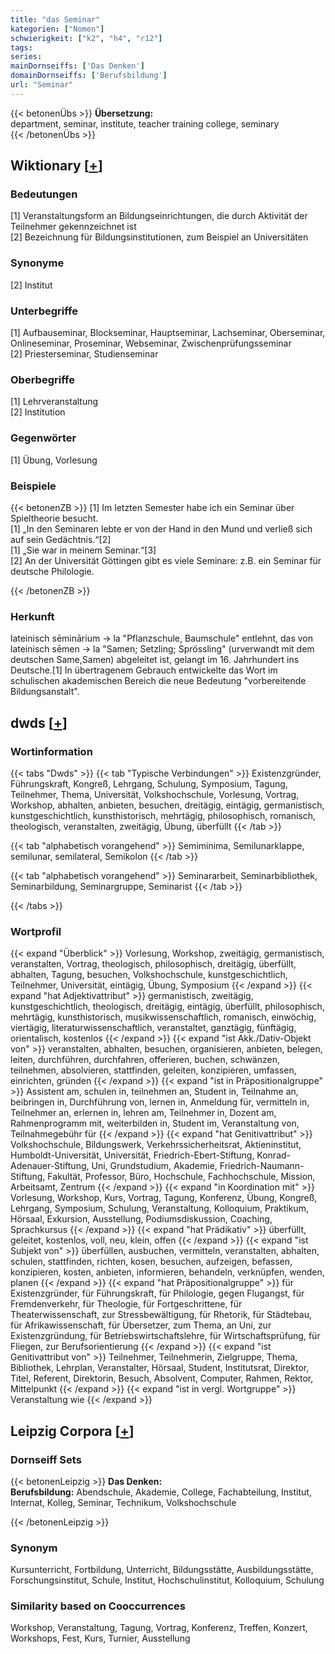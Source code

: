 ```yaml
---
title: "das Seminar"
kategorien: ["Nomen"]
schwierigkeit: ["k2", "h4", "r12"]
tags:
series:
mainDornseiffs: ['Das Denken']
domainDornseiffs: ['Berufsbildung']
url: "Seminar"
---
```


{{< betonenÜbs >}}
**Übersetzung:**  
department, seminar, institute, teacher training college, seminary  
{{< /betonenÜbs >}}

## Wiktionary [[+](https://de.wiktionary.org/wiki/Seminar)]

### Bedeutungen
[1] Veranstaltungsform an Bildungseinrichtungen, die durch Aktivität der Teilnehmer gekennzeichnet ist  
[2] Bezeichnung für Bildungsinstitutionen, zum Beispiel an Universitäten  

### Synonyme
[2] Institut  

### Unterbegriffe
[1] Aufbauseminar, Blockseminar, Hauptseminar, Lachseminar, Oberseminar, Onlineseminar, Proseminar, Webseminar, Zwischenprüfungsseminar  
[2] Priesterseminar, Studienseminar  

### Oberbegriffe
[1] Lehrveranstaltung  
[2] Institution  

### Gegenwörter
[1] Übung, Vorlesung  

### Beispiele
{{< betonenZB >}}
[1] Im letzten Semester habe ich ein Seminar über Spieltheorie besucht.  
[1] „In den Seminaren lebte er von der Hand in den Mund und verließ sich auf sein Gedächtnis.“[2]  
[1] „Sie war in meinem Seminar.“[3]  
[2] An der Universität Göttingen gibt es viele Seminare: z.B. ein Seminar für deutsche Philologie.  

{{< /betonenZB >}}
### Herkunft
lateinisch sēminārium → la "Pflanzschule, Baumschule" entlehnt, das von lateinisch sēmen → la "Samen; Setzling; Sprössling" (urverwandt mit dem deutschen Same,Samen) abgeleitet ist, gelangt im 16. Jahrhundert ins Deutsche.[1] In übertragenem Gebrauch entwickelte das Wort im schulischen akademischen Bereich die neue Bedeutung "vorbereitende Bildungsanstalt".  



## dwds [[+](https://www.dwds.de/wb/Seminar)]

### Wortinformation
{{< tabs "Dwds" >}}
{{< tab "Typische Verbindungen" >}}
Existenzgründer, Führungskraft, Kongreß, Lehrgang, Schulung, Symposium, Tagung, Teilnehmer, Thema, Universität, Volkshochschule, Vorlesung, Vortrag, Workshop, abhalten, anbieten, besuchen, dreitägig, eintägig, germanistisch, kunstgeschichtlich, kunsthistorisch, mehrtägig, philosophisch, romanisch, theologisch, veranstalten, zweitägig, Übung, überfüllt
{{< /tab >}}

{{< tab "alphabetisch vorangehend" >}}
Semiminima, Semilunarklappe, semilunar, semilateral, Semikolon
{{< /tab >}}

{{< tab "alphabetisch vorangehend" >}}
Seminararbeit, Seminarbibliothek, Seminarbildung, Seminargruppe, Seminarist
{{< /tab >}}

{{< /tabs >}}

### Wortprofil
{{< expand "Überblick" >}} Vorlesung, Workshop, zweitägig, germanistisch, veranstalten, Vortrag, theologisch, philosophisch, dreitägig, überfüllt, abhalten, Tagung, besuchen, Volkshochschule, kunstgeschichtlich, Teilnehmer, Universität, eintägig, Übung, Symposium {{< /expand >}}
{{< expand "hat Adjektivattribut" >}} germanistisch, zweitägig, kunstgeschichtlich, theologisch, dreitägig, eintägig, überfüllt, philosophisch, mehrtägig, kunsthistorisch, musikwissenschaftlich, romanisch, einwöchig, viertägig, literaturwissenschaftlich, veranstaltet, ganztägig, fünftägig, orientalisch, kostenlos {{< /expand >}}
{{< expand "ist Akk./Dativ-Objekt von" >}} veranstalten, abhalten, besuchen, organisieren, anbieten, belegen, leiten, durchführen, durchfahren, offerieren, buchen, schwänzen, teilnehmen, absolvieren, stattfinden, geleiten, konzipieren, umfassen, einrichten, gründen {{< /expand >}}
{{< expand "ist in Präpositionalgruppe" >}} Assistent am, schulen in, teilnehmen an, Student in, Teilnahme an, beibringen in, Durchführung von, lernen in, Anmeldung für, vermitteln in, Teilnehmer an, erlernen in, lehren am, Teilnehmer in, Dozent am, Rahmenprogramm mit, weiterbilden in, Student im, Veranstaltung von, Teilnahmegebühr für {{< /expand >}}
{{< expand "hat Genitivattribut" >}} Volkshochschule, Bildungswerk, Verkehrssicherheitsrat, Aktieninstitut, Humboldt-Universität, Universität, Friedrich-Ebert-Stiftung, Konrad-Adenauer-Stiftung, Uni, Grundstudium, Akademie, Friedrich-Naumann-Stiftung, Fakultät, Professor, Büro, Hochschule, Fachhochschule, Mission, Arbeitsamt, Zentrum {{< /expand >}}
{{< expand "in Koordination mit" >}} Vorlesung, Workshop, Kurs, Vortrag, Tagung, Konferenz, Übung, Kongreß, Lehrgang, Symposium, Schulung, Veranstaltung, Kolloquium, Praktikum, Hörsaal, Exkursion, Ausstellung, Podiumsdiskussion, Coaching, Sprachkursus {{< /expand >}}
{{< expand "hat Prädikativ" >}} überfüllt, geleitet, kostenlos, voll, neu, klein, offen {{< /expand >}}
{{< expand "ist Subjekt von" >}} überfüllen, ausbuchen, vermitteln, veranstalten, abhalten, schulen, stattfinden, richten, kosen, besuchen, aufzeigen, befassen, konzipieren, kosten, anbieten, informieren, behandeln, verknüpfen, wenden, planen {{< /expand >}}
{{< expand "hat Präpositionalgruppe" >}} für Existenzgründer, für Führungskraft, für Philologie, gegen Flugangst, für Fremdenverkehr, für Theologie, für Fortgeschrittene, für Theaterwissenschaft, zur Stressbewältigung, für Rhetorik, für Städtebau, für Afrikawissenschaft, für Übersetzer, zum Thema, an Uni, zur Existenzgründung, für Betriebswirtschaftslehre, für Wirtschaftsprüfung, für Fliegen, zur Berufsorientierung {{< /expand >}}
{{< expand "ist Genitivattribut von" >}} Teilnehmer, Teilnehmerin, Zielgruppe, Thema, Bibliothek, Lehrplan, Veranstalter, Hörsaal, Student, Institutsrat, Direktor, Titel, Referent, Direktorin, Besuch, Absolvent, Computer, Rahmen, Rektor, Mittelpunkt {{< /expand >}}
{{< expand "ist in vergl. Wortgruppe" >}} Veranstaltung wie {{< /expand >}}

## Leipzig Corpora [[+](https://corpora.uni-leipzig.de/en/res?word=Seminar&corpusId=deu_newscrawl-public_2018)]

### Dornseiff Sets
{{< betonenLeipzig >}}
**Das Denken:**  
**Berufsbildung:** Abendschule, Akademie, College, Fachabteilung, Institut, Internat, Kolleg, Seminar, Technikum, Volkshochschule  

{{< /betonenLeipzig >}}

### Synonym
Kursunterricht, Fortbildung, Unterricht, Bildungsstätte, Ausbildungsstätte, Forschungsinstitut, Schule, Institut, Hochschulinstitut, Kolloquium, Schulung


### Similarity based on Cooccurrences
Workshop, Veranstaltung, Tagung, Vortrag, Konferenz, Treffen, Konzert, Workshops, Fest, Kurs, Turnier, Ausstellung

